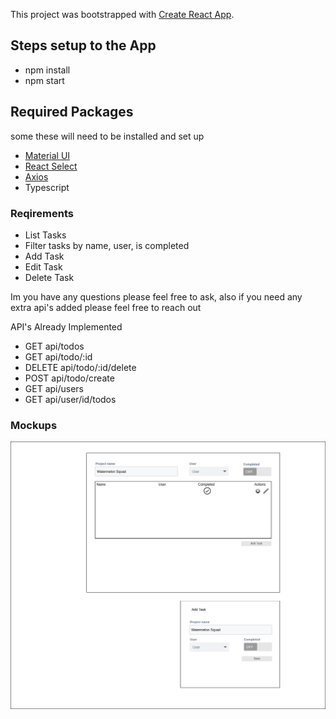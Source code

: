 This project was bootstrapped with [Create React App](https://github.com/facebook/create-react-app).


## Steps setup to the App 
- npm install
- npm start 

## Required Packages 
some these will need to be installed and set up 
- [Material UI](https://material-ui.com/)
- [React Select](https://react-select.com/home)
- [Axios](https://github.com/axios/axios)
- Typescript

### Reqirements
- List Tasks
- Filter tasks by name, user, is completed
- Add Task
- Edit Task
- Delete Task

Im you have any questions please feel free to ask, also if you need any extra api's added please feel free to reach out 

API's Already Implemented
- GET api/todos
- GET api/todo/:id
- DELETE api/todo/:id/delete
- POST api/todo/create
- GET api/users
- GET api/user/id/todos
### Mockups 
![](./documentation/mockups.png)
